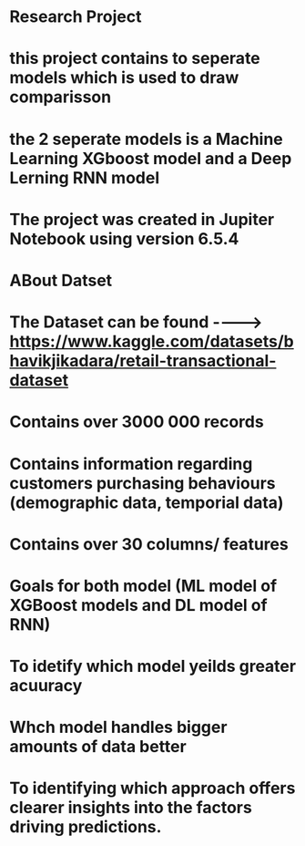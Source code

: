 # Research Project
# this project contains to seperate models which is used to draw comparisson
# the 2 seperate models is a Machine Learning XGboost model and a Deep Lerning RNN model

# The project was created in Jupiter Notebook using version 6.5.4

# ABout Datset
# The Dataset can be found ----> https://www.kaggle.com/datasets/bhavikjikadara/retail-transactional-dataset 
# Contains over 3000 000 records 
# Contains information regarding customers purchasing behaviours (demographic data, temporial data)
# Contains over 30 columns/ features

# Goals for both model (ML model of XGBoost models and DL model of RNN)
# To idetify which model yeilds greater acuuracy
# Whch model handles bigger amounts of data better
# To identifying which approach offers clearer insights into the factors driving predictions.
